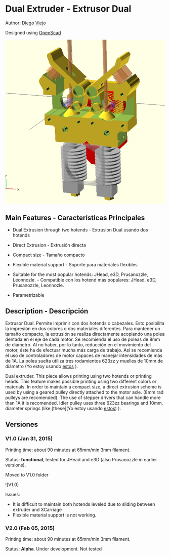 # Dual Extruder - Extrusor Dual #

Author: [Diego Viejo](www.dccia.ua.es/~dviejo)

Designed using [OpenScad](http://www.openscad.org)

![Dual Extruder](images/dualExtruder.png)

## Main Features - Características Principales

* Dual Extrusion through two hotends - Extrusión Dual usando dos hotends

* Direct Extrusion - Extrusión directa

* Compact size - Tamaño compacto

* Flexible material support - Soporte para materiales flexibles

* Suitable for the most popular hotends: JHead, e3D, Prusanozzle, Leonnozle. - Compatible con los hotend más populares: JHead, e3D, Prusanozzle, Leonnozle.

* Parametrizable

## Description - Descripción

Extrusor Dual. Permite imprimir con dos hotends o cabezales. Esto posibilita la impresión en dos colores o dos materiales diferentes. Para mantener un tamaño compacto, la extrusión se realiza directamente acoplando una polea dentada en el eje de cada motor. Se recomienda el uso de poleas de 8mm de diámetro. Al no haber, por lo tanto, reducción en el movimiento del motor, éste ha de efectuar mucha más carga de trabajo. Así se recomienda el uso de controladores de motor capaces de manejar intensidades de más de 1A. La polea suelta utiliza tres rodamientos 623zz y muelles de 10mm de diámetro (Yo estoy usando [estos](http://reprapworld.com/?products_details&products_id/228/cPath/1595_1666) ).

Dual extruder. This piece allows printing using two hotends or printing heads. This feature makes possible printing using two different colors or materials. In order to maintain a compact size, a direct extrusion scheme is used by using a geared pulley directly attached to the motor axle. (8mm rad pulleys are recomended). The use of stepper drivers that can handle more than 1A it is recomended. Idler pulley uses three 623zz bearings and 10mm. diameter springs (like [these](Yo estoy usando [estos](http://reprapworld.com/?products_details&products_id/228/cPath/1595_1666)) ).

## Versiones

### V1.0 (Jan 31, 2015)

Printing time: about 90 minutes at 65mm/min 3mm filament.

Status: **functional**, tested for JHead and e3D (also Prusanozzle in earlier versions).

Moved to V1.0 folder

![V1.0]

Issues: 
  * It is difficult to maintain both hotends leveled due to sliding between extruder and XCarriage
  * Flexible material support is not working.
  
### V2.0 (Feb 05, 2015)

Printing time: about 90 minutes at 65mm/min 3mm filament.

Status: **Alpha**. Under development. Not tested